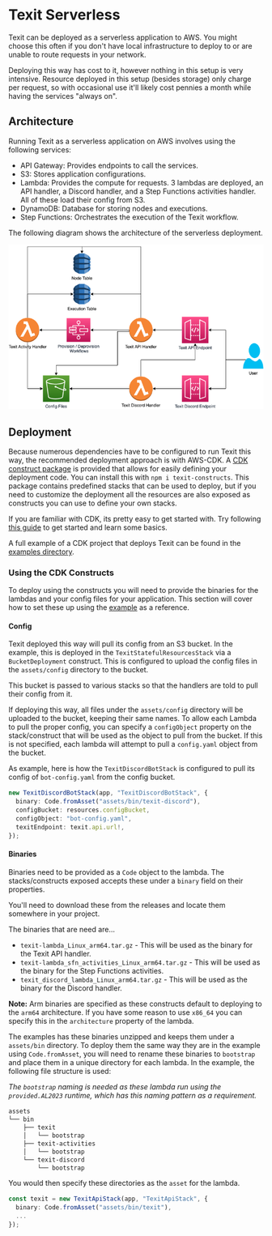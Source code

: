 # Texit Serverless

Texit can be deployed as a serverless application to AWS. You might choose this often if you don't have local infrastructure to deploy to or are unable to route requests in your network.

Deploying this way has cost to it, however nothing in this setup is very intensive. Resource deployed in this setup (besides storage) only charge per request, so with occasional use it'll likely cost pennies a month while having the services "always on".

## Architecture

Running Texit as a serverless application on AWS involves using the following services:

- API Gateway: Provides endpoints to call the services.
- S3: Stores application configurations.
- Lambda: Provides the compute for requests. 3 lambdas are deployed, an API handler, a Discord handler, and a Step Functions activities handler. All of these load their config from S3.
- DynamoDB: Database for storing nodes and executions.
- Step Functions: Orchestrates the execution of the Texit workflow.

The following diagram shows the architecture of the serverless deployment.

![diagram](architecture.png)

## Deployment

Because numerous dependencies have to be configured to run Texit this way, the recommended deployment approach is with AWS-CDK. A [CDK construct package](https://github.com/awlsring/texit-constructs) is provided that allows for easily defining your deployment code. You can install this with `npm i texit-constructs`. This package contains predefined stacks that can be used to deploy, but if you need to customize the deployment all the resources are also exposed as constructs you can use to define your own stacks.

If you are familiar with CDK, its pretty easy to get started with. Try following [this guide](https://docs.aws.amazon.com/cdk/v2/guide/getting_started.html) to get started and learn some basics.

A full example of a CDK project that deploys Texit can be found in the [examples directory](/examples/serverless/).

### Using the CDK Constructs

To deploy using the constructs you will need to provide the binaries for the lambdas and your config files for your application. This section will cover how to set these up using the [example](/examples/serverless/) as a reference.

#### Config

Texit deployed this way will pull its config from an S3 bucket. In the example, this is deployed in the `TexitStatefulResourcesStack` via a `BucketDeployment` construct. This is configured to upload the config files in the `assets/config` directory to the bucket.

This bucket is passed to various stacks so that the handlers are told to pull their config from it.

If deploying this way, all files under the `assets/config` directory will be uploaded to the bucket, keeping their same names. To allow each Lambda to pull the proper config, you can specify a `configObject` property on the stack/construct that will be used as the object to pull from the bucket. If this is not specified, each lambda will attempt to pull a `config.yaml` object from the bucket.

As example, here is how the `TexitDiscordBotStack` is configured to pull its config of `bot-config.yaml` from the config bucket.

```typescript
new TexitDiscordBotStack(app, "TexitDiscordBotStack", {
  binary: Code.fromAsset("assets/bin/texit-discord"),
  configBucket: resources.configBucket,
  configObject: "bot-config.yaml",
  texitEndpoint: texit.api.url!,
});
```

#### Binaries

Binaries need to be provided as a `Code` object to the lambda. The stacks/constructs exposed accepts these under a `binary` field on their properties.

You'll need to download these from the releases and locate them somewhere in your project.

The binaries that are need are...

- `texit-lambda_Linux_arm64.tar.gz` - This will be used as the binary for the Texit API handler.
- `texit-lambda_sfn_activities_Linux_arm64.tar.gz` - This will be used as the binary for the Step Functions activities.
- `texit_discord_lambda_Linux_arm64.tar.gz` - This will be used as the binary for the Discord handler.

**Note:** Arm binaries are specified as these constructs default to deploying to the `arm64` architecture. If you have some reason to use `x86_64` you can specify this in the `architecture` property of the lambda.

The examples has these binaries unzipped and keeps them under a `assets/bin` directory. To deploy them the same way they are in the example using `Code.fromAsset`, you will need to rename these binaries to `bootstrap` and place them in a unique directory for each lambda. In the example, the following file structure is used:

_The `bootstrap` naming is needed as these lambda run using the `provided.AL2023` runtime, which has this naming pattern as a requirement._

```plaintext
assets
└── bin
    ├── texit
    │   └── bootstrap
    ├── texit-activities
    │   └── bootstrap
    └── texit-discord
        └── bootstrap
```

You would then specify these directories as the `asset` for the lambda.

```typescript
const texit = new TexitApiStack(app, "TexitApiStack", {
  binary: Code.fromAsset("assets/bin/texit"),
  ...
});
```
